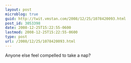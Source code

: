 ```yaml
---
layout: post
microblog: true
guid: http://twit.vmstan.com/2008/12/25/1078420093.html
post_id: 3053398
date: 2008-12-25T15:22:55-0600
lastmod: 2008-12-25T15:22:55-0600
type: post
url: /2008/12/25/1078420093.html
---
```

Anyone else feel compelled to take a nap?
